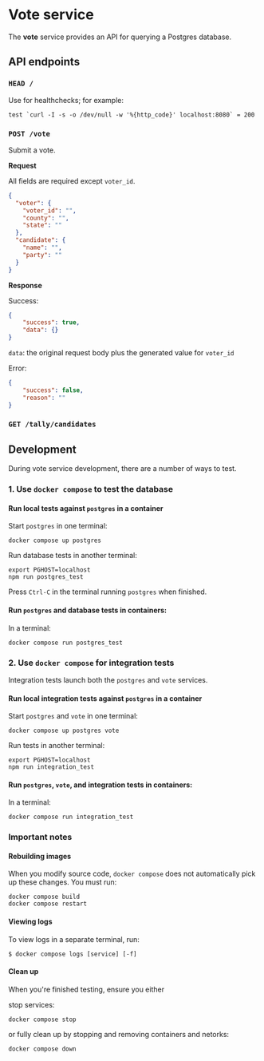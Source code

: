 # Vote service

The **vote** service provides an API for querying a Postgres database.

## API endpoints

### `HEAD /`

Use for healthchecks; for example:

```text
test `curl -I -s -o /dev/null -w '%{http_code}' localhost:8080` = 200
```

### `POST /vote`

Submit a vote.

**Request**

All fields are required except `voter_id`.

```json
{
  "voter": {
    "voter_id": "",
    "county": "",
    "state": ""
  },
  "candidate": {
    "name": "",
    "party": ""
  }
}
```

**Response**

Success:

```json
{
    "success": true,
    "data": {}
}
```

`data`: the original request body plus the generated value for `voter_id`

Error:

```json
{
    "success": false,
    "reason": ""
}
```

### `GET /tally/candidates`

## Development

During vote service development, there are a number of ways to test.

### 1. Use `docker compose` to test the database

#### Run local tests against `postgres` in a container

Start `postgres` in one terminal:

```text
docker compose up postgres
```

Run database tests in another terminal:

```text
export PGHOST=localhost
npm run postgres_test
```

Press `Ctrl-C` in the terminal running `postgres` when finished.

#### Run `postgres` and database tests in containers:

In a terminal:

```text
docker compose run postgres_test
```

### 2. Use `docker compose` for integration tests

Integration tests launch both the `postgres` and `vote` services.

#### Run local integration tests against `postgres` in a container

Start `postgres` and `vote` in one terminal:

```text
docker compose up postgres vote
```

Run tests in another terminal:

```text
export PGHOST=localhost
npm run integration_test
```

#### Run `postgres`, `vote`, and integration tests in containers:

In a terminal:

```text
docker compose run integration_test
```

### Important notes

#### Rebuilding images

When you modify source code, `docker compose` does not automatically
pick up these changes. You must run:

```text
docker compose build
docker compose restart
```

#### Viewing logs

To view logs in a separate terminal, run:

    $ docker compose logs [service] [-f]

#### Clean up

When you're finished testing, ensure you either

stop services:

```text
docker compose stop
```

or fully clean up by stopping and removing containers and netorks:

```text
docker compose down
```
